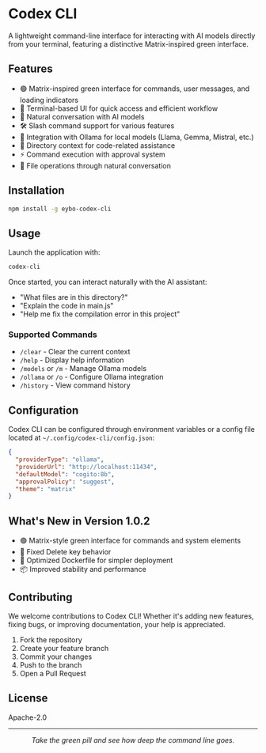 # Codex CLI

A lightweight command-line interface for interacting with AI models directly from your terminal, featuring a distinctive Matrix-inspired green interface.

## Features

- 🟢 Matrix-inspired green interface for commands, user messages, and loading indicators
- 🚀 Terminal-based UI for quick access and efficient workflow
- 💬 Natural conversation with AI models
- 🛠️ Slash command support for various features
- 🔌 Integration with Ollama for local models (Llama, Gemma, Mistral, etc.)
- 📁 Directory context for code-related assistance
- ⚡ Command execution with approval system
- 📄 File operations through natural conversation

## Installation

```bash
npm install -g eybo-codex-cli
```

## Usage

Launch the application with:

```bash
codex-cli
```

Once started, you can interact naturally with the AI assistant:

- "What files are in this directory?"
- "Explain the code in main.js"
- "Help me fix the compilation error in this project"

### Supported Commands

- `/clear` - Clear the current context
- `/help` - Display help information
- `/models` or `/m` - Manage Ollama models
- `/ollama` or `/o` - Configure Ollama integration
- `/history` - View command history

## Configuration

Codex CLI can be configured through environment variables or a config file located at `~/.config/codex-cli/config.json`:

```json
{
  "providerType": "ollama",
  "providerUrl": "http://localhost:11434",
  "defaultModel": "cogito:8b",
  "approvalPolicy": "suggest",
  "theme": "matrix"
}
```

## What's New in Version 1.0.2

- 🟢 Matrix-style green interface for commands and system elements
- 🔄 Fixed Delete key behavior
- 🐳 Optimized Dockerfile for simpler deployment
- 📦 Improved stability and performance

## Contributing

We welcome contributions to Codex CLI! Whether it's adding new features, fixing bugs, or improving documentation, your help is appreciated.

1. Fork the repository
2. Create your feature branch
3. Commit your changes
4. Push to the branch
5. Open a Pull Request

## License

Apache-2.0

---

<p align="center">
  <i>Take the green pill and see how deep the command line goes.</i>
</p>
